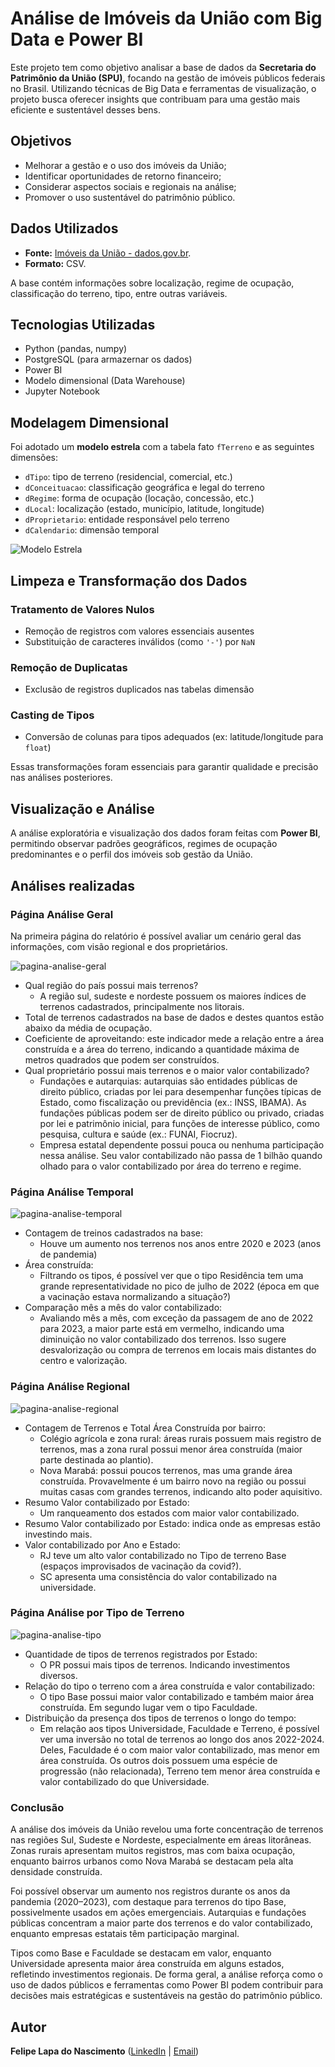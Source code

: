 # Análise de Imóveis da União com Big Data e Power BI

Este projeto tem como objetivo analisar a base de dados da **Secretaria do Patrimônio da União (SPU)**, focando na gestão de imóveis públicos federais no Brasil. Utilizando técnicas de Big Data e ferramentas de visualização, o projeto busca oferecer insights que contribuam para uma gestão mais eficiente e sustentável desses bens.

## Objetivos

* Melhorar a gestão e o uso dos imóveis da União;
* Identificar oportunidades de retorno financeiro;
* Considerar aspectos sociais e regionais na análise;
* Promover o uso sustentável do patrimônio público.

## Dados Utilizados

* **Fonte:** [Imóveis da União - dados.gov.br](https://dados.gov.br/dataset/imoveis-da-uniao).
* **Formato:** CSV.

A base contém informações sobre localização, regime de ocupação, classificação do terreno, tipo, entre outras variáveis.

## Tecnologias Utilizadas

* Python (pandas, numpy)
* PostgreSQL (para armazernar os dados)
* Power BI
* Modelo dimensional (Data Warehouse)
* Jupyter Notebook

## Modelagem Dimensional

Foi adotado um **modelo estrela** com a tabela fato `fTerreno` e as seguintes dimensões:

* `dTipo`: tipo de terreno (residencial, comercial, etc.)
* `dConceituacao`: classificação geográfica e legal do terreno
* `dRegime`: forma de ocupação (locação, concessão, etc.)
* `dLocal`: localização (estado, município, latitude, longitude)
* `dProprietario`: entidade responsável pelo terreno
* `dCalendario`: dimensão temporal

![Modelo Estrela](imagens/modelo-estrela.jpg)

## Limpeza e Transformação dos Dados

### Tratamento de Valores Nulos

* Remoção de registros com valores essenciais ausentes
* Substituição de caracteres inválidos (como `'-'`) por `NaN`

### Remoção de Duplicatas

* Exclusão de registros duplicados nas tabelas dimensão

### Casting de Tipos

* Conversão de colunas para tipos adequados (ex: latitude/longitude para `float`)

Essas transformações foram essenciais para garantir qualidade e precisão nas análises posteriores.

## Visualização e Análise

A análise exploratória e visualização dos dados foram feitas com **Power BI**, permitindo observar padrões geográficos, regimes de ocupação predominantes e o perfil dos imóveis sob gestão da União.

## Análises realizadas

### Página Análise Geral
Na primeira página do relatório é possível avaliar um cenário geral das informações, com visão regional e dos proprietários.

![pagina-analise-geral](imagens/pagina-analise-geral.png)

- Qual região do país possui mais terrenos?
   - A região sul, sudeste e nordeste possuem os maiores índices de terrenos cadastrados, principalmente nos litorais.
- Total de terrenos cadastrados na base de dados e destes quantos estão abaixo da média de ocupação.
- Coeficiente de aproveitando: este indicador mede a relação entre a área construída e a área do terreno, indicando a quantidade máxima de metros quadrados que podem ser construídos. 
- Qual proprietário possui mais terrenos e o maior valor contabilizado?
   - Fundações e autarquias: autarquias são entidades públicas de direito público, criadas por lei para desempenhar funções típicas de Estado, como fiscalização ou previdência (ex.: INSS, IBAMA). As fundações públicas podem ser de direito público ou privado, criadas por lei e patrimônio inicial, para funções de interesse público, como pesquisa, cultura e saúde (ex.: FUNAI, Fiocruz).
   - Empresa estatal dependente possui pouca ou nenhuma participação nessa análise. Seu valor contabilizado não passa de 1 bilhão quando olhado para o valor contabilizado por área do terreno e regime.

### Página Análise Temporal
![pagina-analise-temporal](imagens/pagina-analise-temporal.png)
- Contagem de treinos cadastrados na base:
   - Houve um aumento nos terrenos nos anos entre 2020 e 2023 (anos de pandemia)
- Área construída:
   - Filtrando os tipos, é possível ver que o tipo Residência tem uma grande representatividade no pico de julho de 2022 (época em que a vacinação estava normalizando a situação?)
- Comparação mês a mês do valor contabilizado:
   - Avaliando mês a mês, com exceção da passagem de ano de 2022 para 2023, a maior parte está em vermelho, indicando uma diminuição no valor contabilizado dos terrenos. Isso sugere desvalorização ou compra de terrenos em locais mais distantes do centro e valorização.

### Página Análise Regional
![pagina-analise-regional](imagens/pagina-analise-regional.png)
- Contagem de Terrenos e Total Área Construída por bairro:
   - Colégio agrícola e zona rural: áreas rurais possuem mais registro de terrenos, mas a zona rural possui menor área construída (maior parte destinada ao plantio).
   - Nova Marabá: possui poucos terrenos, mas uma grande área construída. Provavelmente é um bairro novo na região ou possui muitas casas com grandes terrenos, indicando alto poder aquisitivo.
- Resumo Valor contabilizado por Estado:
   - Um ranqueamento dos estados com maior valor contabilizado.
- Resumo Valor contabilizado por Estado: indica onde as empresas estão investindo mais.
- Valor contabilizado por Ano e Estado: 
   - RJ teve um alto valor contabilizado no Tipo de terreno Base (espaços improvisados de vacinação da covid?).
   - SC apresenta uma consistência do valor contabilizado na universidade.

### Página Análise por Tipo de Terreno
![pagina-analise-tipo](imagens/pagina-analise-tipo.png)
- Quantidade de tipos de terrenos registrados por Estado:
   - O PR possui mais tipos de terrenos. Indicando investimentos diversos.
- Relação do tipo o terreno com a área construída e valor contabilizado:
   - O tipo Base possui maior valor contabilizado e também maior área construída. Em segundo lugar vem o  tipo Faculdade.
- Distribuição da presença dos tipos de terrenos o longo do tempo:
   - Em relação aos tipos Universidade, Faculdade e Terreno, é possível ver uma inversão no total de terrenos ao longo dos anos 2022-2024. Deles, Faculdade é o com maior valor contabilizado, mas menor em área construída. Os outros dois possuem uma espécie de progressão (não relacionada), Terreno tem menor área construída e valor contabilizado do que Universidade.

### Conclusão

A análise dos imóveis da União revelou uma forte concentração de terrenos nas regiões Sul, Sudeste e Nordeste, especialmente em áreas litorâneas. Zonas rurais apresentam muitos registros, mas com baixa ocupação, enquanto bairros urbanos como Nova Marabá se destacam pela alta densidade construída.

Foi possível observar um aumento nos registros durante os anos da pandemia (2020–2023), com destaque para terrenos do tipo Base, possivelmente usados em ações emergenciais. Autarquias e fundações públicas concentram a maior parte dos terrenos e do valor contabilizado, enquanto empresas estatais têm participação marginal.

Tipos como Base e Faculdade se destacam em valor, enquanto Universidade apresenta maior área construída em alguns estados, refletindo investimentos regionais. De forma geral, a análise reforça como o uso de dados públicos e ferramentas como Power BI podem contribuir para decisões mais estratégicas e sustentáveis na gestão do patrimônio público.

## Autor

**Felipe Lapa do Nascimento** ([LinkedIn](https://www.linkedin.com/in/felipelapadn/) | [Email](mailto:felipelapadn@gmail.com)) 
